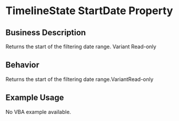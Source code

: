 # TimelineState StartDate Property

## Business Description
Returns the start of the filtering date range. Variant Read-only

## Behavior
Returns the start of the filtering date range.VariantRead-only

## Example Usage
No VBA example available.